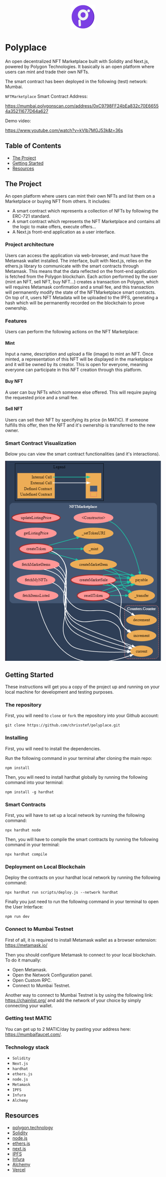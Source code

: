 <p align="center">
<img src="/assets/logo02.png" alt="Alt text logo" title="Logo" width="80px" height="80px">
</p>

# Polyplace

An open decentralized NFT Marketplace built with Solidity and Next.js, powered by Polygon Technologies. It basically is an open platform where users can mint and trade their own NFTs.

The smart contract has been deployed in the following (test) network: Mumbai.

`NFTMarketplace` Smart Contract Address:

https://mumbai.polygonscan.com/address/0xC9798FF24bEa832c70E66554a35211677D64a627

Demo video:

https://www.youtube.com/watch?v=kVIb7MGJ53k&t=36s

## Table of Contents

- [The Project](#the-project)
- [Getting Started](#getting-started)
- [Resources](#resources)

## The Project

An open platform where users can mint their own NFTs and list them on a Marketplace or buying NFT from others. It includes:

- A smart contract which represents a collection of NFTs by following the ERC-721 standard.
- A smart contract which represents the NFT Marketplace and contains all the logic to make offers, execute offers...
- A Next.js front-end application as a user interface.

### Project architecture

Users can access the application via web-browser, and must have the Metamask wallet installed. The interface, built with Next.js, relies on the ethers.js library to communicate with the smart contracts through Metamask. This means that the data reflected on the front-end application is fetched from the Polygon blockchain. Each action performed by the user (mint an NFT, sell NFT, buy NFT...) creates a transaction on Polygon, which will requires Metamask confirmation and a small fee, and this transaction will permanently modify the state of the NFTMarketplace smart contracts. On top of it, users NFT Metadata will be uploaded to the IPFS, generating a hash which will be permanently recorded on the blockchain to prove ownership.

### Features

Users can perform the following actions on the NFT Marketplace:

#### Mint

Input a name, description and upload a file (image) to mint an NFT. Once minted, a representation of this NFT will be displayed in the marketplace and it will be owned by its creator. This is open for everyone, meaning everyone can participate in this NFT creation through this platform. 

#### Buy NFT

A user can buy NFTs which someone else offered. This will require paying the requested price and a small fee.

#### Sell NFT

Users can sell their NFT by specifying its price (in MATIC). If someone fulfills this offer, then the NFT and it's ownership is transferred to the new owner. 

### Smart Contract Visualization

Below you can view the smart contract functionalities (and it's interactions).

<p align="center">
<img src="/assets/NftViz.png" alt="SCV" title="Smart Contract Visualization">
</p>


## Getting Started

These instructions will get you a copy of the project up and running on your local machine for development and testing purposes.

### The repository

First, you will need to `clone` or `fork` the repository into your Github account:

```
git clone https://github.com/chrisstef/polyplace.git
```

### Installing

First, you will need to install the dependencies.

Run the following command in your terminal after cloning the main repo:

```
npm install
```

Then, you will need to install hardhat globally by running the following command into your terminal:

```
npm install -g hardhat
```

### Smart Contracts

First, you will have to set up a local network by running the following command:

```
npx hardhat node
```

Then, you will have to compile the smart contracts by running the following command in your terminal:

```
npx hardhat compile
```

### Deployment on Local Blockchain

Deploy the contracts on your hardhat local network by running the following command:

```
npx hardhat run scripts/deploy.js --network hardhat
```

Finally you just need to run the following command in your terminal to open the User Interface:

```
npm run dev
```

### Connect to Mumbai Testnet

First of all, it is required to install Metamask wallet as a browser extension: https://metamask.io/

Then you should configure Metamask to connect to your local blockchain. To do it manually:
- Open Metamask.
- Open the Network Configuration panel.
- Open Custom RPC.
- Connect to Mumbai Testnet.

Another way to connect to Mumbai Testnet is by using the following link: https://chainlist.org/ and add the network of your choice by simply connecting your wallet.

### Getting test MATIC

You can get up to 2 MATIC/day by pasting your address here: https://mumbaifaucet.com/.

### Technology stack

- `Solidity`
- `Next.js`
- `hardhat`
- `ethers.js`
- `node.js`
- `Metamask`
- `IPFS`
- `Infura`
- `Alchemy`


## Resources

- [polygon.technology](https://polygon.technology/)
- [Solidity](https://docs.soliditylang.org/en/v0.8.15/)
- [node.js](https://nodejs.org/)
- [ethers.js](https://docs.ethers.io/v5/)
- [next.js](https://nextjs.org/)
- [IPFS](https://ipfs.io/)
- [Infura](https://infura.io/)
- [Alchemy](https://www.alchemy.com/)
- [Vercel](https://vercel.com/docs)

